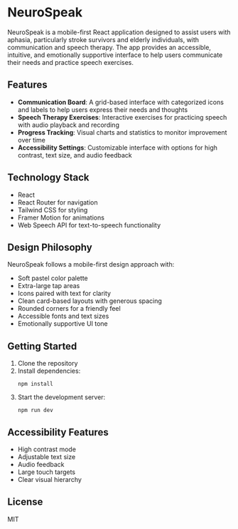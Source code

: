 # NeuroSpeak

NeuroSpeak is a mobile-first React application designed to assist users with aphasia, particularly stroke survivors and elderly individuals, with communication and speech therapy. The app provides an accessible, intuitive, and emotionally supportive interface to help users communicate their needs and practice speech exercises.

## Features

- **Communication Board**: A grid-based interface with categorized icons and labels to help users express their needs and thoughts
- **Speech Therapy Exercises**: Interactive exercises for practicing speech with audio playback and recording
- **Progress Tracking**: Visual charts and statistics to monitor improvement over time
- **Accessibility Settings**: Customizable interface with options for high contrast, text size, and audio feedback

## Technology Stack

- React
- React Router for navigation
- Tailwind CSS for styling
- Framer Motion for animations
- Web Speech API for text-to-speech functionality

## Design Philosophy

NeuroSpeak follows a mobile-first design approach with:

- Soft pastel color palette
- Extra-large tap areas
- Icons paired with text for clarity
- Clean card-based layouts with generous spacing
- Rounded corners for a friendly feel
- Accessible fonts and text sizes
- Emotionally supportive UI tone

## Getting Started

1. Clone the repository
2. Install dependencies:
   ```
   npm install
   ```
3. Start the development server:
   ```
   npm run dev
   ```

## Accessibility Features

- High contrast mode
- Adjustable text size
- Audio feedback
- Large touch targets
- Clear visual hierarchy

## License

MIT
